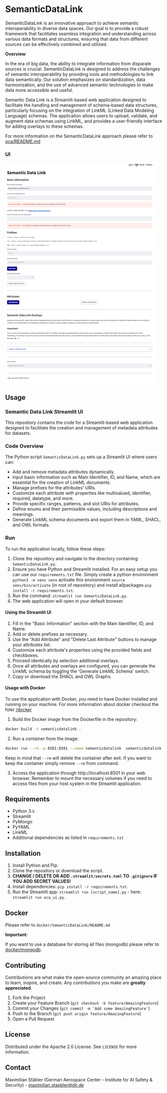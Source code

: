 # SemanticDataLink

SemanticDataLink is an innovative approach to achieve semantic interoperability in diverse data spaces. Our goal is to provide a robust framework that facilitates seamless integration and understanding across various data formats and structures, ensuring that data from different sources can be effectively combined and utilized.

**Overview**

In the era of big data, the ability to integrate information from disparate sources is crucial. SemanticDataLink is designed to address the challenges of semantic interoperability by providing tools and methodologies to link data semantically. Our solution emphasizes on standardization, data harmonization, and the use of advanced semantic technologies to make data more accessible and useful.

Semantic Data Link is a Streamlit-based web application designed to facilitate the handling and management of schema-based data structures, particularly focusing on the integration of LinkML (Linked Data Modeling Language) schemas. The application allows users to upload, validate, and augment data schemas using LinkML, and provides a user-friendly interface for adding overlays to these schemas.

For more information on the SemanticDataLink approach please refer to [oca/README.md](oca/README.md)

### UI

![Semantic Data Link](images/seamticdatalink_ui.png)

## Usage

### Semantic Data Link Streamlit UI

This repository contains the code for a Streamlit-based web application designed to facilitate the creation and management of metadata attributes for datasets.

### Code Overview

The Python script `SemanticDataLink.py` sets up a Streamlit UI where users can:

- Add and remove metadata attributes dynamically.
- Input basic information such as Main Identifier, ID, and Name, which are essential for the creation of LinkML documents.
- Manage prefixes for the attributes' URIs.
- Customize each attribute with properties like multivalued, identifier, required, datatype, and more.
- Provide specific ranges, patterns, and slot URIs for attributes.
- Define enums and their permissible values, including descriptions and meanings.
- Generate LinkML schema documents and export them in YAML, SHACL, and OWL formats.

### Run

To run the application locally, follow these steps:

1. Clone the repository and navigate to the directory containing `SemanticDataLink.py`.
2. Ensure you have Python and Streamlit installed. For an easy setup you can use our `requirements.txt` file. Simply create a python environment `python3 -m venv venv` activate this environment `source venv/bin/activate` (in root of repository) and install allpackages `pip install -r requirements.txt`.
3. Run the command: `streamlit run SemanticDataLink.py`.
4. The web application will open in your default browser.

#### Using the Streamlit UI

1. Fill in the "Basic Information" section with the Main Identifier, ID, and Name.
2. Add or delete prefixes as necessary.
3. Use the "Add Attribute" and "Delete Last Attribute" buttons to manage your attributes list.
4. Customize each attribute's properties using the provided fields and checkboxes.
5. Proceed identically by selection additional overlays.
6. Once all attributes and overlays are configured, you can generate the LinkML schema by toggling the 'Generate LinkML Schema' switch.
7. Copy or download the SHACL and OWL Graphs.

#### Usage with Docker

To use the application with Docker, you need to have Docker installed and running on your machine. For more information about docker checkout the foler [/docker](/docker/)

1. Build the Docker image from the Dockerfile in the repository:

```bash
docker build -t semanticdatalink .
```

2. Run a container from the image:
```bash
docker run --rm -p 8501:8501 --name semanticdatalink  semanticdatalink
```
Keep in mind that `--rm` will delete the container after exit. If you want to keep the container simply remove `--rm` from command.

3. Access the application through http://localhost:8501 in your web browser.
Remember to mount the necessary volumes if you need to access files from your host system in the Streamlit application.


## Requirements

- Python 3.x
- Streamlit
- PyMongo
- PyYAML
- LinkML
- Additional dependencies as listed in `requirements.txt`

## Installation

1. Install Python and Pip.
2. Clone the repository or download the script.
3. **CHANGE / DELETE OR ADD `.streamlit/secrets.toml` TO `.gitignore` IF YOU ADD SECRET VALUES!**
4. Install dependencies: `pip install -r requirements.txt`.
5. Run the Streamlit app: `streamlit run [script_name].py` - here: `streamlit run oca_ui.py`.

## Docker

Please refer to `docker/SemanticDataLink/README.md`

**Important:**

If you want to use a database for storing all files (mongodb) please refer to [docker/mongodb](docker/mongodb). 

## Contributing

Contributions are what make the open-source community an amazing place to learn, inspire, and create. Any contributions you make are **greatly appreciated**.

1. Fork the Project
2. Create your Feature Branch (`git checkout -b feature/AmazingFeature`)
3. Commit your Changes (`git commit -m 'Add some AmazingFeature'`)
4. Push to the Branch (`git push origin feature/AmazingFeature`)
5. Open a Pull Request

## License

Distributed under the Apache 2.0 License. See `LICENSE` for more information.

## Contact

Maximilian Stäbler (German Aerospace Center - Institute for AI Safety & Security) - [maximilian.staebler@dlr.de](mailto:maximilian.staebler@dlr.de)

<!-- ---

This README provides a basic outline that you can customize based on the specific needs and features of your project. It includes sections like an overview of the project, features, installation and usage instructions, contribution guidelines, license information, and contact details.




1. **Morphological (Structural) Attributes**:
   - **Format**: Specifies the data format, such as CSV, JSON, XML, etc.
   - **Cardinality**: Indicates the number of elements in a dataset or the number of unique values in a column.
   - **Dimensionality**: Refers to the number of dimensions in a dataset, like rows and columns in a 2D dataset.
   - **Encoding**: Describes the method used to represent data, such as UTF-8 for text.
   - **Size**: The physical size of the dataset, often in terms of storage space (e.g., megabytes).

2. **Semantic (Definitional) Attributes**:
   - **Data Type**: Indicates the type of data (integer, string, boolean, etc.).
   - **Unit**: Specifies the measurement unit (e.g., meters, seconds, dollars).
   - **Validity Rules**: Rules that define valid data entries (e.g., a positive integer, a string of a certain length).
   - **Label/Name**: The name or label assigned to a particular data element or feature.
   - **Metadata**: Information describing data, such as source, author, creation date.

3. **Pragmatic (Contextual) Attributes**:
   - **Usage Frequency**: How often the data is accessed or used.
   - **Access Control**: Information about who can access or modify the data.
   - **Relevance**: The significance of the data in a given context.
   - **Source Credibility**: The trustworthiness or reliability of the data source.
   - **Standard/Regulation Compliance**: Whether the data adheres to specific standards or regulations (e.g., GDPR for personal data).

----

1. **Morphological (Structural) Attributes**:
   - **Type and Classification**: These attributes define the schema object type and its classification, providing a structural base for data categorization.
   - **Attribute Name and Type**: Found in the Capture Base, these define the names and data types (e.g., Text, Numeric, Boolean) of attributes.
   - **Flagged Attributes**: Attributes marked for their potential sensitivity, indicating structural considerations for data protection.
   - **Format**: Specified in the Format Overlay, this determines the structure of data fields, like defining regular expressions for text or MIME types for binary data.
   - **Cardinality**: Defined in the Cardinality Overlay, it specifies the number of values an attribute can have, indicating the structural limitations or capacities of data fields.
   - **Attribute Mapping**: In the Attribute Mapping Overlay, this shows relationships between attributes in different data models, reflecting structural connections between data sets.

2. **Semantic (Definitional) Attributes**:
   - **Attribute Information**: Found in the Information Overlay, this provides detailed descriptions of each attribute, adding meaning and context.
   - **Language**: Used in various overlays, it defines the language of metadata, enhancing understanding and interpretation.
   - **Character Encoding**: In the Character Encoding Overlay, this specifies how characters are represented digitally, impacting how data is interpreted and displayed.
   - **Standard**: The Standard Overlay defines technical specifications or agreements used to format and manage data.
   - **Meta Information**: Including schema name and description in the Meta Overlay, these attributes provide an overarching context and definition for the data schema.

3. **Pragmatic (Contextual) Attributes**:
   - **Conformance**: Specified in the Conformance Overlay, this indicates whether data entry for each attribute is mandatory or optional, guiding practical data entry processes.
   - **Entry Codes and Entries**: Defined in Entry Code and Entry Overlays, these provide pre-defined values for attributes, guiding practical data interpretation and usage.
   - **Units and Unit Mapping**: In the Unit and Unit Mapping Overlays, these define measurement units, essential for practical application and data interpretation in real-world contexts.
   - **Sensitive Attributes**: Identified in the Sensitive Overlay, these attributes need special handling due to privacy or ethical considerations, influencing how data is treated in practical scenarios.
   - **Subset and Transformation**: The Subset and Transformation Overlays define subsets of attributes and transformations for data, relevant for practical applications and specific use cases.

These attributes collectively ensure that data managed by the OCA framework is well-structured, meaningful, and contextually relevant, supporting its effective use in various applications. -->